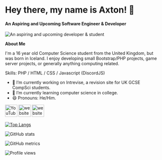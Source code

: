 # Hey there, my name is Axton! 👋
#### An Aspiring and Upcoming Software Engineer & Developer
![An aspiring and upcoming developer & student](https://cdn.discordapp.com/attachments/765690365256007692/930518338784870400/unknown.png)

**About Me**

I'm a 16 year old Computer Science student from the United Kingdom, but was born in Iceland. I enjoy developing small Bootstrap/PHP projects, game server projects, or generally anything computing related.

Skills: PHP / HTML / CSS /  Javascript (DiscordJS)

- 🔭 I’m currently working on Intrevise, a revision site for UK GCSE CompSci students. 
- 🌱 I’m currently learning computer science in college. 
- 😄 Pronouns: He/Him. 


[<img src='https://pnggrid.com/wp-content/uploads/2021/07/White-YouTube-Logo-Transparent.png' alt='YouTube' height='40'>](https://www.youtube.com/channel/UCQ33WJtEvMq4g6M3g8foeQQ)  [<img src='https://icon-library.com/images/globe-icon-white/globe-icon-white-8.jpg' alt='website' height='40'>](https://axtonprice.com)  [<img src='https://discord.com/assets/145dc557845548a36a82337912ca3ac5.svg' alt='website' height='40'>](https://discord.gg/dP3MuBATGc)  

[![Top Langs](https://github-readme-stats.vercel.app/api/top-langs/?username=axtonprice)](https://github.com/anuraghazra/github-readme-stats)

![GitHub stats](https://github-readme-stats.vercel.app/api?username=axtonprice&show_icons=true&count_private=true)  

![GitHub metrics](https://metrics.lecoq.io/axtonprice)  

![Profile views](https://gpvc.arturio.dev/axtonprice)
